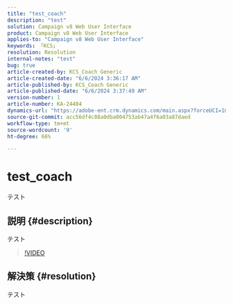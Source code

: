 ```yaml
---
title: "test_coach"
description: "test"
solution: Campaign v8 Web User Interface
product: Campaign v8 Web User Interface
applies-to: "Campaign v8 Web User Interface"
keywords: 「KCS」
resolution: Resolution
internal-notes: "test"
bug: true
article-created-by: KCS_Coach Generic
article-created-date: "6/6/2024 3:36:17 AM"
article-published-by: KCS_Coach Generic
article-published-date: "6/6/2024 3:37:49 AM"
version-number: 1
article-number: KA-24404
dynamics-url: "https://adobe-ent.crm.dynamics.com/main.aspx?forceUCI=1&pagetype=entityrecord&etn=knowledgearticle&id=d5013fec-b523-ef11-840a-000d3a37eaf2"
source-git-commit: acc56df4c88a0dba004753ab47a4f6a03a87daed
workflow-type: tm+mt
source-wordcount: '9'
ht-degree: 66%

---
```


# test_coach


テスト

## 説明 {#description}

テスト

>[!VIDEO](https://video.tv.adobe.com/v/18696?quality=9&amp;learn=on)




## 解決策 {#resolution}


テスト
